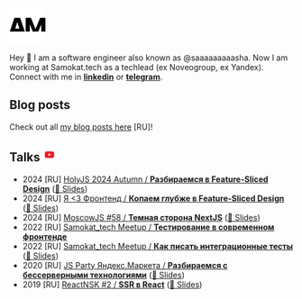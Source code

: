 <p>
  <img width="64px" height="64px" src="https://github.com/noveogroup-amorgunov/amorgunov.com/raw/master/packages/app/src/assets/favicon192.png" />
</p>

Hey 👋 I am a software engineer also known as @saaaaaaaaasha. Now I am working at Samokat.tech as a techlead (ex Noveogroup, ex Yandex). Connect with me in [**linkedin**](https://www.linkedin.com/in/saaaaaaaaasha/) or [**telegram**](https://t.me/amorgunov).

## Blog posts

Check out all [my blog posts here](https://amorgunov.com/blog) [RU]!

## Talks <img width="24px" height="24px" src="https://raw.githubusercontent.com/edent/SuperTinyIcons/e94212a487d744cb75e75241cb93716836b2d1e2/images/svg/youtube.svg" />

- 2024 [RU] [HolyJS 2024 Autumn / **Разбираемся в Feature-Sliced Design**](https://holyjs.ru/talks/1025b2f91f5e48fc8598e6a990697a2e) ([📸 Slides](https://docs.google.com/presentation/d/1W3xmFgfcIssZY9Pg9VnNAbUBCA665V3QzQtTdkcmo00/edit))
- 2024 [RU] [Я <3 Фронтенд / **Копаем глубже в Feature-Sliced Design**](https://www.youtube.com/watch?v=M84x3pzDYr0&ab_channel=YandexforFrontend) ([📸 Slides](https://docs.google.com/presentation/d/1zHaieuqyiW95witifD9rO0-nnj5GmjzzPkDGvhWft6s/edit?usp=sharing))
- 2024 [RU] [MoscowJS #58 / **Темная сторона NextJS**](https://www.youtube.com/watch?v=1RHxFJhLrQk&t=2s&ab_channel=MoscowJS) ([📸 Slides](https://docs.google.com/presentation/d/1bbWxYGwKJ9HOFm8K81LWTVJ6hbLrLzAqZW2oN1U9luI/edit?usp=sharing))
- 2022 [RU] [Samokat_tech Meetup / **Тестирование в современном фронтенде**](https://www.youtube.com/watch?v=4S5VDv6Ximk)
- 2022 [RU] [Samokat_tech Meetup / **Как писать интеграционные тесты**](https://www.youtube.com/watch?v=_HM76ktNcTA&ab_channel=Samokat_tech) ([📸 Slides](https://docs.google.com/presentation/d/16XdAl52GuCE1BJlWB0kMaSEhP6Xrv2r0w5ULU5tMQ6Y/edit?usp=sharing))
- 2020 [RU] [JS Party Яндекс.Маркета / **Разбираемся с бессерверными технологиями**](https://events.yandex.ru/events/js_party/30oct) ([📸 Slides](https://docs.google.com/presentation/d/1eSqDMmGEQjnnP5Jj0DZEzh-Vm7F_YHkcwN4V0SgQhcg/edit?usp=sharing))
- 2019 [RU] [ReactNSK #2 / **SSR в React**](https://www.youtube.com/watch?v=CjDaePioMf0&ab_channel=ReactNSK) ([📸 Slides](https://docs.google.com/presentation/d/1-OdgdBfRWRJL4shq1IS8PLhePk0RL5d9-G7QdADdRbs/edit?usp=sharing))
